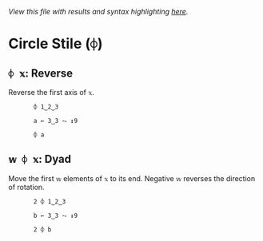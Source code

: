 *View this file with results and syntax highlighting [here](https://mlochbaum.github.io/BQN/help/reverse_rotate.html).*

# Circle Stile (`⌽`)
    
## `⌽ 𝕩`: Reverse  
    
Reverse the first axis of `𝕩`.
    
           ⌽ 1‿2‿3

           a ← 3‿3 ⥊ ↕9

           ⌽ a

    
    
## `𝕨 ⌽ 𝕩`: Dyad
    
Move the first `𝕨` elements of `𝕩` to its end. Negative `𝕨` reverses the direction of rotation.
    
           2 ⌽ 1‿2‿3

           b ← 3‿3 ⥊ ↕9

           2 ⌽ b

    
